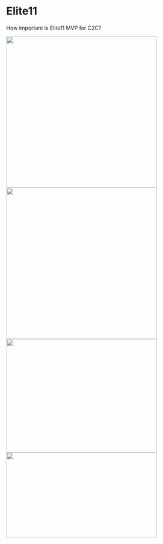 # Elite11
How important is Elite11 MVP for C2C?

<img src="https://github.com/jjparker34/Elite11/assets/123410317/464337e1-9032-4b9e-9e85-2bbaf2ec16c6" width="400" height="400">
<img src="https://github.com/jjparker34/Elite11/assets/123410317/6c64c9c4-15e8-4ad4-b046-0cb523ebe0d6" width="400" height="400">
<img src="https://github.com/jjparker34/Elite11/assets/123410317/f2a96409-9581-42bd-ba8a-6b6ae9c8d0d5" width="400" height="300">
<img src="https://github.com/jjparker34/Elite11/assets/123410317/e9787156-f68d-4c27-b4b4-71ca689014dd" width="400" height="225">

